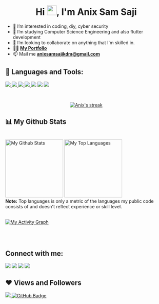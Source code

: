 <p align="center">
<a href="#">
<!--   <img src="https://github.com/sangethmathewjohn/sangethmathewjohn/blob/main/image_processing20210510-2700-1oal4i5.gif" height="280px"/> -->
  </a>
</p>

<h1 align="center">Hi <img src="https://raw.githubusercontent.com/MartinHeinz/MartinHeinz/master/wave.gif" width="30px">, I'm Anix Sam Saji</h1>

- 👀 I’m interested in coding, diy, cyber security
- 🌱 I’m studying Computer Science Engineering and also flutter development
- 💞️ I’m looking to collaborate on anything that I'm skilled in.
- 👨‍💻 **[My Portfolio](https://anixsam.github.io/mysite)**
- 📫 Mail me **anixsamsajikdm@gmail.com**

<!---
anixsam/anixsam is a ✨ special ✨ repository because its `README.md` (this file) appears on your GitHub profile.
You can click the Preview link to take a look at your changes.
--->
## 🚀 Languages and Tools:

<p align="left"> 
    <a href="https://www.w3.org/html/" target="_blank"> <img src="https://img.icons8.com/color/48/000000/html-5.png"/> </a> 
    <a href="https://www.w3schools.com/css/" target="_blank"> <img src="https://img.icons8.com/color/48/000000/css3.png"/> </a> 
    <a href="https://getbootstrap.com" target="_blank"> <img src="https://img.icons8.com/color/48/000000/bootstrap.png"/> </a> 
    <a href="https://www.python.org" target="_blank"> <img src="https://img.icons8.com/color/48/000000/python.png"/> </a> 
    <a href ="https://www.linux.org" target="_blank"><img src ="https://img.icons8.com/color/48/000000/linux"></a>
    <a href="https://cloud.google.com" target="_blank"><img src="https://img.icons8.com/color/48/000000/google-cloud"></a>
    <a href="https://www.arduino.cc" target="_blank"><img src="https://img.icons8.com/color/48/000000/arduino"></a>
  
  
</p>

<br/>

<p align="center">
    <a href="https://github.com/anixsam/github-readme-streak-stats">
        <img title="🔥 Get streak stats for your profile at git.io/streak-stats" alt="Anix's streak" src="https://github-readme-streak-stats.herokuapp.com/?user=anixsam&theme=black-ice&hide_border=true&stroke=0000&background=060A0CD0"/>
    </a>
</p>

## 📊 My Github Stats

  <br/>
    <a href="https://github.com/anixsam/github-readme-stats"><img height="180em" alt="My Github Stats" src="https://github-readme-stats.vercel.app/api?username=anixsam&show_icons=true&count_private=true&include_all_commits=true&theme=react&hide_border=true&bg_color=0D1117" /></a>
  <a href="https://github.com/anixsam/github-readme-stats"><img height="180em" alt="My Top Languages" src="https://github-readme-stats.vercel.app/api/top-langs/?username=anixsam&langs_count=8&count_private=true&layout=compact&theme=react&hide_border=true&bg_color=0D1117" /></a>
  <br/>
  <b>Note:</b> Top languages is only a metric of the languages my public code consists of and doesn't reflect experience or skill level.


<br/>
<br/>

<a href="https://github.com/anixsam/github-readme-activity-graph"><img alt="My Activity Graph" src="https://activity-graph.herokuapp.com/graph?username=anixsam&bg_color=0D1117&color=5BCDEC&line=5BCDEC&point=FFFFFF&hide_border=true" /></a>

<br/>
<br/>

## Connect with me:
<p align="left">

<a href = "https://www.linkedin.com/in/anixsamsaji/"><img src="https://img.icons8.com/cute-clipart/45/000000/linkedin.png"/></a>
<a href = "https://twitter.com/anixsam"><img src="https://img.icons8.com/cotton/45/000000/twitter.png"/></a>
<a href = "https://www.instagram.com/anix_sam_official/"><img src="https://img.icons8.com/color/45/000000/instagram-new.png"/></a>
<a href = "https://www.facebook.com/anixsam"><img src="https://img.icons8.com/fluent/48/000000/facebook-new.png"/></a>



</p>

## ❤ Views and Followers
<a href="https://github.com/anixsam/github-profile-views-counter">
    <img src="https://komarev.com/ghpvc/?username=anixsam&color=blueviolet">
</a>
<a href="https://github.com/anixsam?tab=followers"><img src="https://img.shields.io/github/followers/anixsam?label=Followers&style=social" alt="GitHub Badge"></a>
